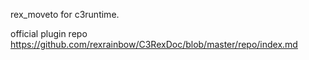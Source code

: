 rex_moveto for c3runtime.

official plugin repo
https://github.com/rexrainbow/C3RexDoc/blob/master/repo/index.md

